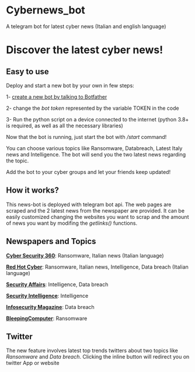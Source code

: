 # Cybernews_bot
A telegram bot for latest cyber news (Italian and english language)

# Discover the latest cyber news!

## Easy to use
Deploy and start a new bot by your own in few steps:

1- [create a new bot by talking to Botfather](https://t.me/botfather)

2- change the *bot token* represented by the variable TOKEN in the code 

3- Run the python script on a device connected to the internet (python 3.8+ is required, as well as all the necessary libraries)

Now that the bot is running, just start the bot with */start* command!

You can choose various topics like Ransomware, Databreach, Latest Italy news and Intelligence.
The bot will send you the two latest news regarding the topic.

Add the bot to your cyber groups and let your friends keep updated!



## How it works?
This news-bot is deployed with telegram bot api. The web pages are scraped and  the 2 latest news from the newspaper are provided.
It can be easily customized changing the websites you want to scrap and the amount of news you want by modifing the *getlinks()* functions.

## Newspapers and Topics

[**Cyber Security 360**](https://www.cybersecurity360.it/): Ransomware, Italian news (Italian language)

[**Red Hot Cyber**](https://www.redhotcyber.com/): Ransomware, Italian news, Intelligence, Data breach (Italian language)

[**Security Affairs**](https://securityaffairs.co/wordpress/): Intelligence, Data breach

[**Security Intelligence**](https://securityintelligence.com/): Intelligence

[**Infosecurity Magazine**](https://www.infosecurity-magazine.com/): Data breach

[**BleepingComputer**](https://www.bleepingcomputer.com/): Ransomware

## Twitter

The new feature involves latest top trends twitters about two topics like *Ransomware* and *Data breach*. Clicking the inline button will redirect you on twitter App or website
